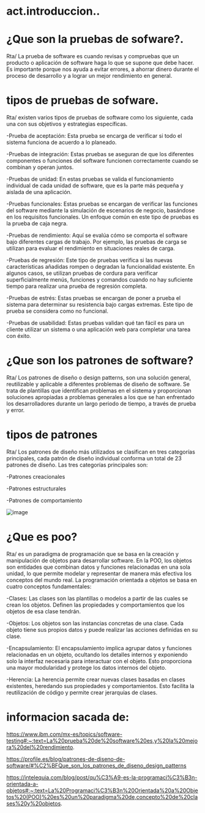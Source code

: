 # act.introduccion..
# ¿Que son la pruebas de sofware?.
Rta/ La prueba de software es cuando revisas y compruebas que un producto o aplicación de software haga lo que se supone que debe hacer. Es importante porque nos ayuda a evitar errores, a ahorrar dinero durante el proceso de desarrollo y a lograr un mejor rendimiento en general.
# tipos de pruebas de sofware.
Rta/ existen varios tipos de pruebas de software como los siguiente, cada una con sus objetivos y estrategias específicas. 

-Prueba de aceptación: Esta prueba se encarga de verificar si todo el sistema funciona de acuerdo a lo planeado.

-Pruebas de integración: Estas pruebas se aseguran de que los diferentes componentes o funciones del software funcionen correctamente cuando se combinan y operan juntos.

-Pruebas de unidad: En estas pruebas se valida el funcionamiento individual de cada unidad de software, que es la parte más pequeña y aislada de una aplicación.

-Pruebas funcionales: Estas pruebas se encargan de verificar las funciones del software mediante la simulación de escenarios de negocio, basándose en los requisitos funcionales. Un enfoque común en este tipo de pruebas es la prueba de caja negra.

-Pruebas de rendimiento: Aquí se evalúa cómo se comporta el software bajo diferentes cargas de trabajo. Por ejemplo, las pruebas de carga se utilizan para evaluar el rendimiento en situaciones reales de carga.

-Pruebas de regresión: Este tipo de pruebas verifica si las nuevas características añadidas rompen o degradan la funcionalidad existente. En algunos casos, se utilizan pruebas de cordura para verificar superficialmente menús, funciones y comandos cuando no hay suficiente tiempo para realizar una prueba de regresión completa.

-Pruebas de estrés: Estas pruebas se encargan de poner a prueba el sistema para determinar su resistencia bajo cargas extremas. Este tipo de prueba se considera como no funcional.

-Pruebas de usabilidad: Estas pruebas validan qué tan fácil es para un cliente utilizar un sistema o una aplicación web para completar una tarea con éxito.
# ¿Que son los patrones de software?
Rta/ Los patrones de diseño o design patterns, son una solución general, reutilizable y aplicable a diferentes problemas de diseño de software. Se trata de plantillas que identifican problemas en el sistema y proporcionan soluciones apropiadas a problemas generales a los que se han enfrentado los desarrolladores durante un largo periodo de tiempo, a través de prueba y error.
# tipos de patrones
Rta/ Los patrones de diseño más utilizados se clasifican en tres categorías principales, cada patrón de diseño individual conforma un total de 23 patrones de diseño. Las tres categorías principales son:

-Patrones creacionales

-Patrones estructurales

-Patrones de comportamiento

![image](https://github.com/bray0829/act.introduccion../assets/130944215/8c86d6c0-e547-4a3f-ba66-88100dc45918)

# ¿Que es poo?
Rta/  es un paradigma de programación que se basa en la creación y manipulación de objetos para desarrollar software. En la POO, los objetos son entidades que combinan datos y funciones relacionadas en una sola unidad, lo que permite modelar y representar de manera más efectiva los conceptos del mundo real.
La programación orientada a objetos se basa en cuatro conceptos fundamentales:

-Clases: Las clases son las plantillas o modelos a partir de las cuales se crean los objetos. Definen las propiedades y comportamientos que los objetos de esa clase tendrán.

-Objetos: Los objetos son las instancias concretas de una clase. Cada objeto tiene sus propios datos y puede realizar las acciones definidas en su clase.

-Encapsulamiento: El encapsulamiento implica agrupar datos y funciones relacionadas en un objeto, ocultando los detalles internos y exponiendo solo la interfaz necesaria para interactuar con el objeto. Esto proporciona una mayor modularidad y protege los datos internos del objeto.

-Herencia: La herencia permite crear nuevas clases basadas en clases existentes, heredando sus propiedades y comportamientos. Esto facilita la reutilización de código y permite crear jerarquías de clases.

# informacion sacada de:
https://www.ibm.com/mx-es/topics/software-testing#:~:text=La%20prueba%20de%20software%20es,y%20la%20mejora%20del%20rendimiento.

https://profile.es/blog/patrones-de-diseno-de-software/#%C2%BFQue_son_los_patrones_de_diseno_design_patterns

https://intelequia.com/blog/post/qu%C3%A9-es-la-programaci%C3%B3n-orientada-a-objetos#:~:text=La%20Programaci%C3%B3n%20Orientada%20a%20Objetos%20(POO)%20es%20un%20paradigma%20de,concepto%20de%20clases%20y%20objetos.
